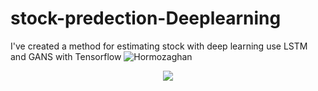 # stock-predection-Deeplearning
I've created a method for estimating stock with deep learning use LSTM and GANS with Tensorflow 
![Hormozaghan](https://pasteboard.co/IAzn0v4.jpg)
<p align="center"> <img src="demo.gif"/> </p>
